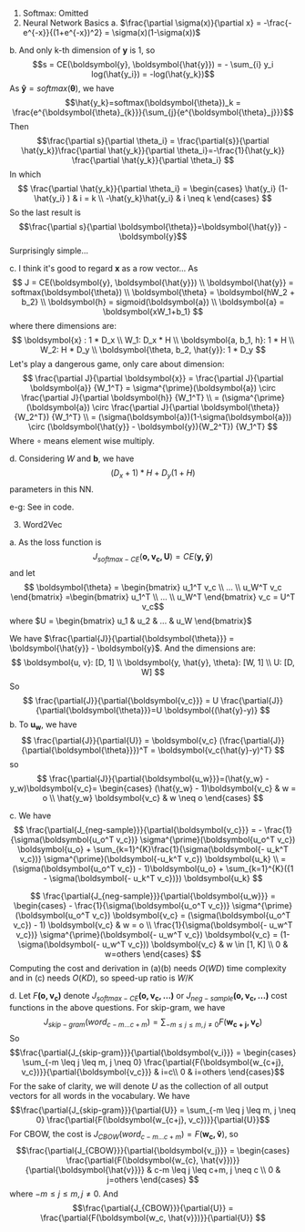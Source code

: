 1. Softmax: Omitted
2. Neural Network Basics
 a. $\frac{\partial \sigma(x)}{\partial x} = -\frac{-e^{-x}}{(1+e^{-x})^2} = \sigma(x)(1-\sigma(x))$
 
 b. And only k-th dimension of $\boldsymbol{y}$ is 1, so
	$$s = CE(\boldsymbol{y}, \boldsymbol{\hat{y}}) = - \sum_{i} y_i log(\hat{y_i}) = -log(\hat{y_k})$$
	As $\boldsymbol{\hat{y}} = softmax(\boldsymbol{\theta})$, we have
	$$\hat{y_k}=softmax(\boldsymbol{\theta})_k = \frac{e^{\boldsymbol{\theta}_{k}}}{\sum_{j}{e^{\boldsymbol{\theta}_j}}}$$
Then 
	$$\frac{\partial s}{\partial \theta_i} = \frac{\partial{s}}{\partial \hat{y_k}}\frac{\partial \hat{y_k}}{\partial \theta_i}=-\frac{1}{\hat{y_k}} \frac{\partial \hat{y_k}}{\partial \theta_i} $$
In which 
$$ \frac{\partial \hat{y_k}}{\partial \theta_i} = 
\begin{cases} 
	\hat{y_i} (1-\hat{y_i} ) & i = k \\
	-\hat{y_k}\hat{y_i} & i \neq k
\end{cases}
$$
So the last result is
$$\frac{\partial s}{\partial \boldsymbol{\theta}}=\boldsymbol{\hat{y}} - \boldsymbol{y}$$ 
Surprisingly simple...

 c. I think it's good to regard $\boldsymbol{x}$ as a row vector...
 As 
 $$
 J = CE(\boldsymbol{y}, \boldsymbol{\hat{y}}) \\ 
 \boldsymbol{\hat{y}} = softmax(\boldsymbol{\theta}) \\
 \boldsymbol{\theta} = \boldsymbol{hW_2 + b_2} \\
 \boldsymbol{h} = sigmoid(\boldsymbol{a}) \\
 \boldsymbol{a} = \boldsymbol{xW_1+b_1}
 $$
 where there dimensions are:
 $$
 \boldsymbol{x} : 1 * D_x \\
 W_1: D_x * H \\
 \boldsymbol{a, b_1, h}: 1 * H \\
 W_2: H * D_y \\
 \boldsymbol{\theta, b_2, \hat{y}}: 1 * D_y
 $$
 Let's play a dangerous game, only care about dimension:
 $$
 \frac{\partial J}{\partial \boldsymbol{x}} = \frac{\partial J}{\partial \boldsymbol{a}} {W_1^T} = \sigma^{\prime}(\boldsymbol{a}) \circ \frac{\partial J}{\partial \boldsymbol{h}} {W_1^T} \\
 = (\sigma^{\prime}(\boldsymbol{a}) \circ \frac{\partial J}{\partial \boldsymbol{\theta}}{W_2^T}) {W_1^T} \\
 = (\sigma(\boldsymbol{a})(1-\sigma(\boldsymbol{a})) \circ (\boldsymbol{\hat{y}} - \boldsymbol{y}){W_2^T}) {W_1^T}
 $$
 Where $\circ$ means element wise multiply.
 
 d. Considering $W$ and $\boldsymbol{b}$, we have 
 $$
 (D_x+1)*H + D_y(1+H)
 $$
 parameters in this NN.
 
 e-g: See in code.

3. Word2Vec

 a. As the loss function is 
$$
J_{softmax-CE}(\boldsymbol{o, v_c, U}) = CE(\boldsymbol{y, \hat{y}})
$$
and let 
$$
\boldsymbol{\theta} = 
\begin{bmatrix} u_1^T v_c \\ ... \\ u_W^T v_c \end{bmatrix}
=\begin{bmatrix} u_1^T \\ ... \\ u_W^T \end{bmatrix} v_c
= U^T v_c$$
where $U = \begin{bmatrix} u_1 & u_2 & ... & u_W \end{bmatrix}$

We have $\frac{\partial{J}}{\partial{\boldsymbol{\theta}}} = \boldsymbol{\hat{y}} - \boldsymbol{y}$. And the dimensions are:
$$
\boldsymbol{u, v}: [D, 1] \\
\boldsymbol{y, \hat{y}, \theta}: [W, 1] \\
U: [D, W]
$$
So 
$$
\frac{\partial{J}}{\partial{\boldsymbol{v_c}}} = U \frac{\partial{J}}{\partial{\boldsymbol{\theta}}}=U \boldsymbol{(\hat{y}-y)}
$$
 b. To $\boldsymbol{u_w}$, we have
$$
\frac{\partial{J}}{\partial{U}} = \boldsymbol{v_c} (\frac{\partial{J}}{\partial{\boldsymbol{\theta}}})^T = \boldsymbol{v_c(\hat{y}-y)^T}
$$
so 
$$
\frac{\partial{J}}{\partial{\boldsymbol{u_w}}}=(\hat{y_w} - y_w)\boldsymbol{v_c}=
\begin{cases} 
	(\hat{y_w} - 1)\boldsymbol{v_c} & w = o \\
	\hat{y_w} \boldsymbol{v_c} & w \neq o
\end{cases}
$$

 c. We have
$$
\frac{\partial{J_{neg-sample}}}{\partial{\boldsymbol{v_c}}} = - \frac{1}{\sigma(\boldsymbol{u_o^T v_c})} \sigma^{\prime}(\boldsymbol{u_o^T v_c}) \boldsymbol{u_o} + \sum_{k=1}^{K}\frac{1}{\sigma(\boldsymbol{- u_k^T v_c})} \sigma^{\prime}(\boldsymbol{-u_k^T v_c}) \boldsymbol{u_k} \\
= (\sigma(\boldsymbol{u_o^T v_c}) - 1)\boldsymbol{u_o} + \sum_{k=1}^{K}({1 - \sigma(\boldsymbol{- u_k^T v_c})}) \boldsymbol{u_k}
$$

$$
\frac{\partial{J_{neg-sample}}}{\partial{\boldsymbol{u_w}}} = 
\begin{cases} 
	- \frac{1}{\sigma(\boldsymbol{u_o^T v_c})} \sigma^{\prime}(\boldsymbol{u_o^T v_c}) \boldsymbol{v_c} =   (\sigma(\boldsymbol{u_o^T v_c}) - 1) \boldsymbol{v_c} & w = o \\
	\frac{1}{\sigma(\boldsymbol{- u_w^T v_c})} \sigma^{\prime}(\boldsymbol{- u_w^T v_c}) \boldsymbol{v_c} = (1-\sigma(\boldsymbol{- u_w^T v_c})) \boldsymbol{v_c} & w \in [1, K] \\
0 & w=others	
\end{cases}
$$
Computing the cost and derivation in (a)(b) needs $O(WD)$ time complexity and in (c) needs $O(KD)$, so speed-up ratio is $W/K$

 d. Let $F \boldsymbol{(o, v_c)}$ denote $J_{softmax-CE}\boldsymbol{(o, v_c, ...)}$ or $J_{neg-sample}\boldsymbol{(o, v_c, ...)}$ cost functions in the above questions. 
For skip-gram, we have
$$J_{skip-gram}(word_{c-m ... c+m}) = \sum_{-m \leq j \leq m, j \neq 0} F(\boldsymbol{w_{c+j}, v_c})$$ 
So
$$\frac{\partial{J_{skip-gram}}}{\partial{\boldsymbol{v_i}}} = 
\begin{cases}
\sum_{-m \leq j \leq m, j \neq 0} \frac{\partial{F(\boldsymbol{w_{c+j}, v_c})}}{\partial{\boldsymbol{v_c}}} & i=c\\ 
0 & i=others
\end{cases}$$
For the sake of clarity, we will denote $U$ as the collection of all output vectors for all words
in the vocabulary. We have 
$$\frac{\partial{J_{skip-gram}}}{\partial{U}} = \sum_{-m \leq j \leq m, j \neq 0} \frac{\partial{F(\boldsymbol{w_{c+j}, v_c})}}{\partial{U}}$$
For CBOW, the cost is $J_{CBOW}(word_{c-m ... c+m}) = F(\boldsymbol{w_{c}, \hat{v}})$, so
$$\frac{\partial{J_{CBOW}}}{\partial{\boldsymbol{v_j}}} = 
\begin{cases}
\frac{\partial{F(\boldsymbol{w_{c}, \hat{v}})}}{\partial{\boldsymbol{\hat{v}}}} & c-m \leq j \leq c+m, j \neq c \\
0 & j=others
\end{cases}
$$
where $-m \leq j \leq m, j \neq 0$.
And $$\frac{\partial{J_{CBOW}}}{\partial{U}} = \frac{\partial{F(\boldsymbol{w_c, \hat{v}})}}{\partial{U}} $$

 



